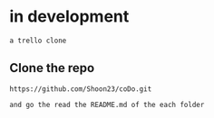 # in development
```
a trello clone
```

## Clone the repo

```
https://github.com/Shoon23/coDo.git

and go the read the README.md of the each folder
```
